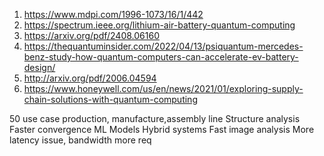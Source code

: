 
1. https://www.mdpi.com/1996-1073/16/1/442
2.  https://spectrum.ieee.org/lithium-air-battery-quantum-computing
3. https://arxiv.org/pdf/2408.06160
4. https://thequantuminsider.com/2022/04/13/psiquantum-mercedes-benz-study-how-quantum-computers-can-accelerate-ev-battery-design/
5. http://arxiv.org/pdf/2006.04594
6. https://www.honeywell.com/us/en/news/2021/01/exploring-supply-chain-solutions-with-quantum-computing

50 use case production, manufacture,assembly line
Structure analysis 
Faster convergence  ML Models
Hybrid systems 
Fast image analysis 
More latency issue, bandwidth more req




